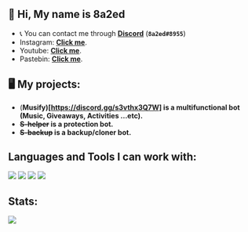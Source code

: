 ## 👋 Hi, My name is 8a2ed

- 📞 You can contact me through **[Discord](https://discord.com/users/644999050655170570)** (**`8a2ed#8955`**)
- Instagram: **[Click me](https://www.instagram.com/8a2ed/)**.
- Youtube: **[Click me](https://www.youtube.com/channel/UCAo1iQzDnnQQwt7ftwjmjHA)**.
- Pastebin: **[Click me](https://pastebin.com/u/8a2ed)**.

## 🖥️ My projects:
- (**Musify)[https://discord.gg/s3vthx3Q7W] is a multifunctional bot (Music, Giveaways, Activities ...etc).**
- **~~S-helper~~ is a protection bot.**
- **~~S-backup~~ is a backup/cloner bot.**

## Languages and Tools I can work with:
<a><img src="https://img.shields.io/badge/-Nodejs-43853?logo=Node.js&logoColor=white">
<img src="https://img.shields.io/badge/-HTML5-E34F26?logo=html5&logoColor=white">
<img src="https://img.shields.io/badge/-MongoDB-13aa52?logo=mongodb&logoColor=white">
<img src="https://img.shields.io/badge/-repl.it-56676e?logo=repl.it&logoColor=white"></a>
## Stats:
<img src="https://github-readme-stats.vercel.app/api?username=8a2ed&show_icons=true&hide_border=true&theme=algolia&icon_color=0000ff">

